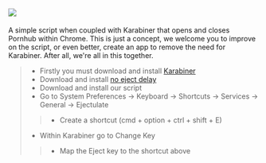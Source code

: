 # ![](http://www.ejectulate.com/img/ejectulatekeylogo.png)
A simple script when coupled with Karabiner that opens and closes Pornhub within Chrome.
This is just a concept, we welcome you to improve on the script, or even better, create an app to remove the need for Karabiner.
After all, we're all in this together.

>* Firstly you must download and install [Karabiner](https://pqrs.org/osx/karabiner/)
>* Download and install [no eject delay](https://pqrs.org/osx/karabiner/noejectdelay.html.en)
>* Download and install our script
>* Go to System Preferences -> Keyboard -> Shortcuts -> Services -> General -> Ejectulate
>>* Create a shortcut (cmd + option + ctrl + shift + E)
>* Within Karabiner go to Change Key
>>* Map the Eject key to the shortcut above
